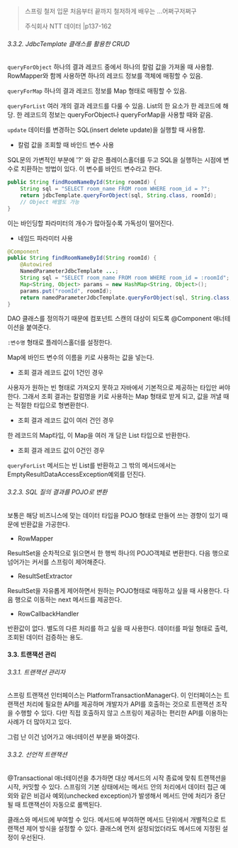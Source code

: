 > 스프링 철저 입문  처음부터 끝까지 철저하게 배우는 ...어쩌구저쩌구
>
> 주식회사 NTT 데이터  |p137-162

###### 3.3.2. JdbcTemplate 클래스를 활용한 CRUD

`queryForObject` 하나의 결과 레코드 중에서 하나의 칼럼 값을 가져올 때 사용함. RowMapper와 함께 사용하면 하나의 레코드 정보를 객체에 매핑할 수 있음.

`queryForMap` 하나의 결과 레코드 정보를 Map 형태로 매핑할 수 있음.

`queryForList` 여러 개의 결과 레코드를 다룰 수 있음. List의 한 요소가 한 레코드에 해당. 한 레코드의 정보는 queryForObject나 queryForMap을 사용할 때와 같음.

`update` 데이터를 변경하는 SQL(insert delete update)을 실행할 때 사용함.

- 칼럼 값을 조회할 때 바인드 변수 사용

SQL문의 가변적인 부분에 '?' 와 같은 플레이스홀더를 두고 SQL을 실행하는 시점에 변수로 치환하는 방법이 있다. 이 변수를 바인드 변수라고 한다.

```java
public String findRoomNameById(String roomId) {
    String sql = "SELECT room_name FROM room WHERE room_id = ?";
    return jdbcTemplate.queryForObject(sql, String.class, roomId);
    // Object 배열도 가능
}
```

이는 바인딩할 파라미터의 개수가 많아질수록 가독성이 떨어진다.

- 네임드 파라미터 사용

```java
@Component
public String findRoomNameById(String roomId) {
    @Autowired
    NamedParameterJdbcTemplate ...;
    String sql = "SELECT room_name FROM room WHERE room_id = :roomId";
    Map<String, Object> params = new HashMap<String, Object>();
    params.put("roomId", roomId);
    return namedParameterJdbcTemplate.queryForObject(sql, String.class, roomId);
}
```

DAO 클래스를 정의하기 때문에 컴포넌트 스캔의 대상이 되도록 @Component 애너테이션을 붙여준다.

`:변수명` 형태로 플레이스홀더를 설정한다.

Map에 바인드 변수의 이름을 키로 사용하는 값을 넣는다.

- 조회 결과 레코드 값이 1건인 경우

사용자가 원하는 빈 형태로 가져오지 못하고 자바에서 기본적으로 제공하는 타입만 써야 한다. 그래서 조회 결과는 칼럼명을 키로 사용하는 Map 형태로 받게 되고, 값을 꺼낼 때는 적절한 타입으로 형변환한다.

- 조회 결과 레코드 값이 여러 건인 경우

한 레코드의 Map타입, 이 Map을 여러 개 담은 List 타입으로 반환한다.

- 조회 결과 레코드 값이 0건인 경우

`queryForList` 메서드는 빈 List를 반환하고 그 밖의 메서드에서는 EmptyResultDataAccessException예외를 던진다.

###### 3.2.3. SQL 질의 결과를 POJO로 변환

보통은 해당 비즈니스에 맞는 데이터 타입을 POJO 형태로 만들어 쓰는 경향이 있기 때문에 반환값을 가공한다. 

- RowMapper

ResultSet을 순차적으로 읽으면서 한 행씩 하나의 POJO객체로 변환한다. 다음 행으로 넘어가는 커서를 스프링이 제어해준다.

- ResultSetExtractor

ResultSet을 자유롭게 제어하면서 원하는 POJO형태로 매핑하고 싶을 때 사용한다. 다음 행으로 이동하는 next 메서드를 제공한다.

- RowCallbackHandler

반환값이 없다. 별도의 다른 처리를 하고 싶을 때 사용한다. 데이터를 파일 형태로 출력, 조회된 데이터 검증하는 용도.

#### 3.3. 트랜잭션 관리

###### 3.3.1. 트랜잭션 관리자

스프링 트랜잭션 인터페이스는 PlatformTransactionManager다. 이 인터페이스는 트랜잭션 처리에 필요한 API를 제공하며 개발자가 API를 호출하는 것으로 트랜잭션 조작을 수행할 수 있다. 다만 직접 호출하지 않고 스프링이 제공하는 편리한 API를 이용하는 사례가 더 많아지고 있다.

그럼 난 이건 넘어가고 애너테이션 부분을 봐야겠다.

###### 3.3.2. 선언적 트랜잭션

@Transactional 애너테이션을 추가하면 대상 메서드의 시작 종료에 맞춰 트랜잭션을 시작, 커밋할 수 있다. 스프링의 기본 상태에서는 메서드 안의 처리에서 데이터 접근 예외와 같은 비검사 예외(unchecked exception)가 발생해서 메서드 안에 처리가 중단될 때 트랜잭션이 자동으로 롤백된다.

클래스와 메서드에 부여할 수 있다. 메서드에 부여하면 메서드 단위에서 개별적으로 트랜잭션 제어 방식을 설정할 수 있다. 클래스에 먼저 설정되었더라도 메서드에 지정된 설정이 우선된다. 

